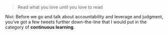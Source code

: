 > Read what you love until you love to read

Nivi: Before we go and talk about accountability and leverage and judgment, you’ve got a few tweets further down-the-line that I would put in the category of __continuous learning__.
